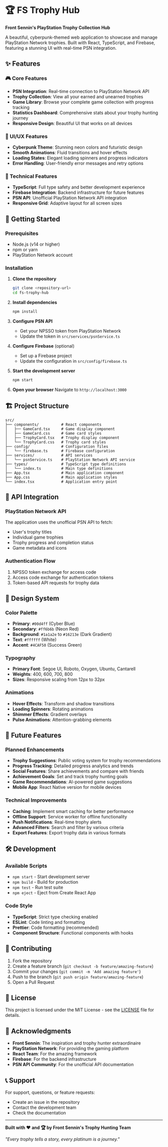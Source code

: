 # 🏆 FS Trophy Hub

**Front Sennin's PlayStation Trophy Collection Hub**

A beautiful, cyberpunk-themed web application to showcase and manage PlayStation Network trophies. Built with React, TypeScript, and Firebase, featuring a stunning UI with real-time PSN integration.

## ✨ Features

### 🎮 Core Features
- **PSN Integration**: Real-time connection to PlayStation Network API
- **Trophy Collection**: View all your earned and unearned trophies
- **Game Library**: Browse your complete game collection with progress tracking
- **Statistics Dashboard**: Comprehensive stats about your trophy hunting journey
- **Responsive Design**: Beautiful UI that works on all devices

### 🎨 UI/UX Features
- **Cyberpunk Theme**: Stunning neon colors and futuristic design
- **Smooth Animations**: Fluid transitions and hover effects
- **Loading States**: Elegant loading spinners and progress indicators
- **Error Handling**: User-friendly error messages and retry options

### 🔧 Technical Features
- **TypeScript**: Full type safety and better development experience
- **Firebase Integration**: Backend infrastructure for future features
- **PSN API**: Unofficial PlayStation Network API integration
- **Responsive Grid**: Adaptive layout for all screen sizes

## 🚀 Getting Started

### Prerequisites
- Node.js (v14 or higher)
- npm or yarn
- PlayStation Network account

### Installation

1. **Clone the repository**
   ```bash
   git clone <repository-url>
   cd fs-trophy-hub
   ```

2. **Install dependencies**
   ```bash
   npm install
   ```

3. **Configure PSN API**
   - Get your NPSSO token from PlayStation Network
   - Update the token in `src/services/psnService.ts`

4. **Configure Firebase** (optional)
   - Set up a Firebase project
   - Update the configuration in `src/config/firebase.ts`

5. **Start the development server**
   ```bash
   npm start
   ```

6. **Open your browser**
   Navigate to `http://localhost:3000`

## 🏗️ Project Structure

```
src/
├── components/          # React components
│   ├── GameCard.tsx     # Game display component
│   ├── GameCard.css     # Game card styles
│   ├── TrophyCard.tsx   # Trophy display component
│   └── TrophyCard.css   # Trophy card styles
├── config/              # Configuration files
│   └── firebase.ts      # Firebase configuration
├── services/            # API services
│   └── psnService.ts    # PlayStation Network API service
├── types/               # TypeScript type definitions
│   └── index.ts         # Main type definitions
├── App.tsx              # Main application component
├── App.css              # Main application styles
└── index.tsx            # Application entry point
```

## 🎯 API Integration

### PlayStation Network API
The application uses the unofficial PSN API to fetch:
- User's trophy titles
- Individual game trophies
- Trophy progress and completion status
- Game metadata and icons

### Authentication Flow
1. NPSSO token exchange for access code
2. Access code exchange for authentication tokens
3. Token-based API requests for trophy data

## 🎨 Design System

### Color Palette
- **Primary**: `#00d4ff` (Cyber Blue)
- **Secondary**: `#ff6b6b` (Neon Red)
- **Background**: `#1a1a2e` to `#16213e` (Dark Gradient)
- **Text**: `#ffffff` (White)
- **Accent**: `#4CAF50` (Success Green)

### Typography
- **Primary Font**: Segoe UI, Roboto, Oxygen, Ubuntu, Cantarell
- **Weights**: 400, 600, 700, 800
- **Sizes**: Responsive scaling from 12px to 32px

### Animations
- **Hover Effects**: Transform and shadow transitions
- **Loading Spinners**: Rotating animations
- **Shimmer Effects**: Gradient overlays
- **Pulse Animations**: Attention-grabbing elements

## 🔮 Future Features

### Planned Enhancements
- **Trophy Suggestions**: Public voting system for trophy recommendations
- **Progress Tracking**: Detailed progress analytics and trends
- **Social Features**: Share achievements and compare with friends
- **Achievement Goals**: Set and track trophy hunting goals
- **Game Recommendations**: AI-powered game suggestions
- **Mobile App**: React Native version for mobile devices

### Technical Improvements
- **Caching**: Implement smart caching for better performance
- **Offline Support**: Service worker for offline functionality
- **Push Notifications**: Real-time trophy alerts
- **Advanced Filters**: Search and filter by various criteria
- **Export Features**: Export trophy data in various formats

## 🛠️ Development

### Available Scripts
- `npm start` - Start development server
- `npm build` - Build for production
- `npm test` - Run test suite
- `npm eject` - Eject from Create React App

### Code Style
- **TypeScript**: Strict type checking enabled
- **ESLint**: Code linting and formatting
- **Prettier**: Code formatting (recommended)
- **Component Structure**: Functional components with hooks

## 🤝 Contributing

1. Fork the repository
2. Create a feature branch (`git checkout -b feature/amazing-feature`)
3. Commit your changes (`git commit -m 'Add amazing feature'`)
4. Push to the branch (`git push origin feature/amazing-feature`)
5. Open a Pull Request

## 📝 License

This project is licensed under the MIT License - see the [LICENSE](LICENSE) file for details.

## 🙏 Acknowledgments

- **Front Sennin**: The inspiration and trophy hunter extraordinaire
- **PlayStation Network**: For providing the gaming platform
- **React Team**: For the amazing framework
- **Firebase**: For the backend infrastructure
- **PSN API Community**: For the unofficial API documentation

## 📞 Support

For support, questions, or feature requests:
- Create an issue in the repository
- Contact the development team
- Check the documentation

---

**Built with ❤️ and 🏆 by Front Sennin's Trophy Hunting Team**

*"Every trophy tells a story, every platinum is a journey."*
